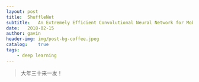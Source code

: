 ```yaml
---
layout: post
title:  ShuffleNet
subtitle:   An Extremely Efficient Convolutional Neural Network for Mobile Devices
date:   2018-02-15
author: gavin
header-img: img/post-bg-coffee.jpeg
catalog:    true
tags:
    - deep learning
---
```


>大年三十来一发！




